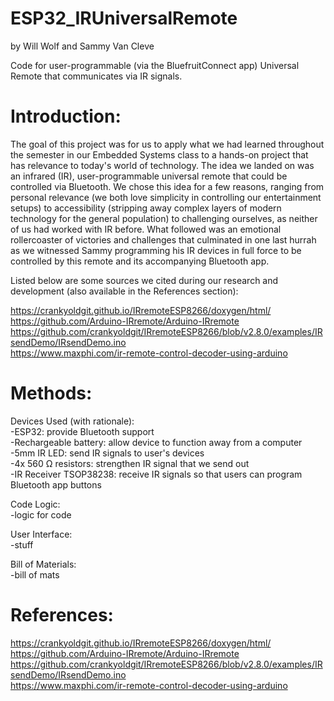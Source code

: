 # ESP32_IRUniversalRemote
by Will Wolf and Sammy Van Cleve


Code for user-programmable (via the BluefruitConnect app) Universal Remote that communicates via IR signals.

# Introduction:

The goal of this project was for us to apply what we had learned throughout the semester in our Embedded Systems class
to a hands-on project that has relevance to today's world of technology. The idea we landed on was an infrared (IR), user-programmable
universal remote that could be controlled via Bluetooth. We chose this idea for a few reasons, ranging from personal relevance
(we both love simplicity in controlling our entertainment setups) to accessibility (stripping away complex layers of modern technology for the general population) to challenging ourselves, as neither of us had worked with IR before. What followed was an emotional rollercoaster of victories and challenges that culminated in one last hurrah as we witnessed Sammy programming his IR devices in full force to be controlled by this remote and its accompanying Bluetooth app.

Listed below are some sources we cited during our research and development (also available in the References section):


https://crankyoldgit.github.io/IRremoteESP8266/doxygen/html/ \
https://github.com/Arduino-IRremote/Arduino-IRremote \
https://github.com/crankyoldgit/IRremoteESP8266/blob/v2.8.0/examples/IRsendDemo/IRsendDemo.ino \
https://www.maxphi.com/ir-remote-control-decoder-using-arduino

# Methods:

Devices Used (with rationale):\
-ESP32: provide Bluetooth support\
-Rechargeable battery: allow device to function away from a computer\
-5mm IR LED: send IR signals to user's devices\
-4x 560 Ω resistors: strengthen IR signal that we send out\
-IR Receiver TSOP38238: receive IR signals so that users can program Bluetooth app buttons

Code Logic:\
-logic for code

User Interface:\
-stuff

Bill of Materials:\
-bill of mats

# References:

https://crankyoldgit.github.io/IRremoteESP8266/doxygen/html/ \
https://github.com/Arduino-IRremote/Arduino-IRremote \
https://github.com/crankyoldgit/IRremoteESP8266/blob/v2.8.0/examples/IRsendDemo/IRsendDemo.ino \
https://www.maxphi.com/ir-remote-control-decoder-using-arduino
